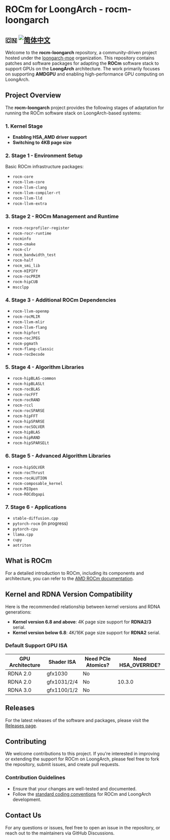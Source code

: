 # ROCm for LoongArch - rocm-loongarch

## 🇨🇳 [![简体中文](https://img.shields.io/badge/lang-中文-red.svg)](README_CN.md)

Welcome to the **rocm-loongarch** repository, a community-driven project hosted under the [loongarch-moe](https://github.com/loongarch-moe) organization. This repository contains patches and software packages for adapting the **ROCm** software stack to support GPUs on the **LoongArch** architecture. The work primarily focuses on supporting **AMDGPU** and enabling high-performance GPU computing on LoongArch.

## Project Overview

The **rocm-loongarch** project provides the following stages of adaptation for running the ROCm software stack on LoongArch-based systems:

### 1. **Kernel Stage**
   - **Enabling HSA_AMD driver support**
   - **Switching to 4KB page size**

### 2. **Stage 1 - Environment Setup**
   Basic ROCm infrastructure packages:
   - `rocm-core`
   - `rocm-llvm-core`
   - `rocm-llvm-clang`
   - `rocm-llvm-compiler-rt`
   - `rocm-llvm-lld`
   - `rocm-llvm-extra`

### 3. **Stage 2 - ROCm Management and Runtime**
   - `rocm-rocprofiler-register`
   - `rocm-rocr-runtime`
   - `rocminfo`
   - `rocm-cmake`
   - `rocm-clr`
   - `rocm_bandwidth_test`
   - `rocm-half`
   - `rocm_smi_lib`
   - `rocm-HIPIFY`
   - `rocm-rocPRIM`
   - `rocm-hipCUB`
   - `mscclpp`

### 4. **Stage 3 - Additional ROCm Dependencies**
   - `rocm-llvm-openmp`
   - `rocm-rocMLIR`
   - `rocm-llvm-mlir`
   - `rocm-llvm-flang`
   - `rocm-hipfort`
   - `rocm-rocJPEG`
   - `rocm-pgmath`
   - `rocm-flang-classic`
   - `rocm-rocDecode`

### 5. **Stage 4 - Algorithm Libraries**
   - `rocm-hipBLAS-common`
   - `rocm-hipBLASLt`
   - `rocm-rocBLAS`
   - `rocm-rocFFT`
   - `rocm-rocRAND`
   - `rocm-rccl`
   - `rocm-rocSPARSE`
   - `rocm-hipFFT`
   - `rocm-hipSPARSE`
   - `rocm-rocSOLVER`
   - `rocm-hipBLAS`
   - `rocm-hipRAND`
   - `rocm-hipSPARSELt`

### 6. **Stage 5 - Advanced Algorithm Libraries**
   - `rocm-hipSOLVER`
   - `rocm-rocThrust`
   - `rocm-rocALUTION`
   - `rocm-composable_kernel`
   - `rocm-MIOpen`
   - `rocm-ROCdbgapi`

### 7. **Stage 6 - Applications**
   - `stable-diffusion.cpp`
   - `pytorch-rocm` (in progress)
   - `pytorch-cpu`
   - `llama.cpp`
   - `cupy`
   - `aotriton`

## What is ROCm

For a detailed introduction to ROCm, including its components and architecture, you can refer to the [AMD ROCm documentation](https://rocm.docs.amd.com/en/latest/what-is-rocm.html).

## Kernel and RDNA Version Compatibility

Here is the recommended relationship between kernel versions and RDNA generations:

- **Kernel version 6.8 and above**: 4K page size support for **RDNA2/3** serial.
- **Kernel version below 6.8**: 4K/16K page size support for **RDNA2** serial.

### Default Support GPU ISA

| GPU Architecture | Shader ISA | Need PCIe Atomics? | Need HSA_OVERRIDE? |
| -- | -- | -- | -- |
| RDNA 2.0 | gfx1030 | No |  |
| RDNA 2.0 | gfx1031/2/4 | No | 10.3.0 |
| RDNA 3.0 | gfx1100/1/2 | No | |

## Releases

For the latest releases of the software and packages, please visit the [Releases page](https://github.com/loongarch-moe/rocm-loongarch/releases).

## Contributing

We welcome contributions to this project. If you're interested in improving or extending the support for ROCm on LoongArch, please feel free to fork the repository, submit issues, and create pull requests.

### Contribution Guidelines
- Ensure that your changes are well-tested and documented.
- Follow the [standard coding conventions](CONTRIBUTING.md) for ROCm and LoongArch development.

## Contact Us

For any questions or issues, feel free to open an issue in the repository, or reach out to the maintainers via GitHub Discussions.
